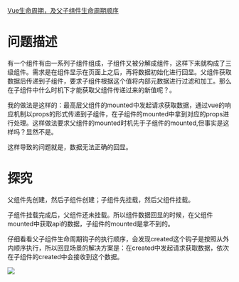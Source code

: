[Vue生命周期，及父子组件生命周期顺序](https://www.cnblogs.com/jaykoo/p/10529518.html)


# 问题描述

有一个组件有由一系列子组件组成，子组件又被分解成组件，这样下来就构成了三级组件。需求是在组件显示在页面上之后，再将数据初始化进行回显。父组件获取数据后传递到子组件，要求子组件根据这个值将内部元数据进行过滤和加工。那么在子组件中什么时机下才能获取父组件传递过来的新值呢？。

我的做法是这样的：最高层父组件的mounted中发起请求获取数据，通过vue的响应机制以props的形式传递到子组件，在子组件的mounted中拿到对应的props进行处理。这样做法要求父组件的mounted时机先于子组件的mounted,但事实是这样吗？显然不是。

这样导致的问题就是，数据无法正确的回显。

#  探究

父组件先创建，然后子组件创建；子组件先挂载，然后父组件挂载。

子组件挂载完成后，父组件还未挂载。所以组件数据回显的时候，在父组件mounted中获取api的数据，子组件的mounted是拿不到的。

仔细看看父子组件生命周期钩子的执行顺序，会发现created这个钩子是按照从外内顺序执行，所以回显场景的解决方案是：在created中发起请求获取数据，依次在子组件的created中会接收到这个数据。

![](https://image-static.segmentfault.com/379/352/3793524098-5b665dbbde824_articlex)
